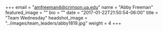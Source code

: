 +++
email = "amfreeman4@crimson.ua.edu"
name = "Abby Freeman"
featured_image = ""
bio = ""
date = "2017-01-22T21:50:54-06:00"
title = "Team Wednesday"
headshot_image = "../images/team_leaders/abby1819.jpg"
weight = 4
+++
